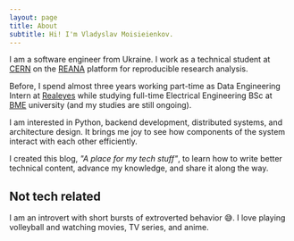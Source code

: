 ```yaml
---
layout: page
title: About
subtitle: Hi! I'm Vladyslav Moisieienkov.
---
```


I am a software engineer from Ukraine. I work as a technical student at [CERN](https://home.cern) 
on the [REANA](https://reanahub.io) platform for reproducible research analysis. 

Before, I spend almost three years working part-time as Data Engineering Intern at [Realeyes](https://www.realeyesit.com) while studying full-time Electrical Engineering BSc at [BME](https://www.vik.bme.hu/en/) university (and my studies are still ongoing).

I am interested in Python, backend development, distributed systems, and architecture design. It brings me joy to see how components of the system interact with each other efficiently.

I created this blog, *"A place for my tech stuff"*, to learn how to write better technical content, advance my knowledge, and share it along the way.

## Not tech related

I am an introvert with short bursts of extroverted behavior :sweat_smile:. 
I love playing volleyball and watching movies, TV series, and anime.
